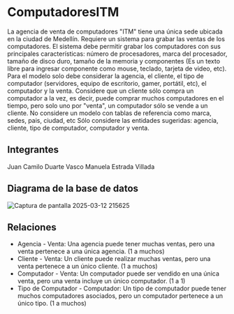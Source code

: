 # ComputadoresITM
La agencia de venta de computadores "ITM" tiene una única sede ubicada en la ciudad de
Medellín. Requiere un sistema para grabar las ventas de los computadores.
El sistema debe permitir grabar los computadores con sus principales características: 
número de procesadores, marca del procesador, tamaño de disco duro, tamaño de la memoria
y componentes (Es un texto libre para ingresar componente como mouse, teclado, tarjeta de video, etc).
Para el modelo solo debe considerar la agencia, el cliente, el tipo de computador (servidores,
equipo de escritorio, gamer, portátil, etc), el computador y la venta. Considere que un cliente 
sólo compra un computador a la vez, es decir, puede comprar muchos computadores en el tiempo, pero 
solo uno por "venta", un computador sólo se vende a un cliente.
No considere un modelo con tablas de referencia como marca, sedes, pais, ciudad, etc
Sólo considere las entidades sugeridas: agencia, cliente, tipo de computador, computador y venta.

## Integrantes
Juan Camilo Duarte Vasco
Manuela Estrada Villada

## Diagrama de la base de datos
![Captura de pantalla 2025-03-12 215625](https://github.com/user-attachments/assets/68d93255-0021-47d4-9578-5bb04f7706cc)

## Relaciones
- Agencia - Venta: Una agencia puede tener muchas ventas, pero una venta pertenece a una única agencia. (1 a muchos)
- Cliente - Venta: Un cliente puede realizar muchas ventas, pero una venta pertenece a un único cliente. (1 a muchos)
- Computador - Venta: Un computador puede ser vendido en una única venta, pero una venta incluye un único computador. (1 a 1)
- Tipo de Computador - Computador: Un tipo de computador puede tener muchos computadores asociados, pero un computador pertenece a un único tipo. (1 a muchos)

